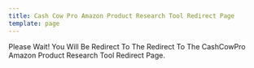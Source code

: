 ```yaml
---
title: Cash Cow Pro Amazon Product Research Tool Redirect Page
template: page
---
```


Please Wait! You Will Be Redirect To The Redirect To The CashCowPro Amazon Product Research Tool Redirect Page.

<script type="text/javascript"> window.location="https://www.cashcowpro.com?a_aid=60f301c0ca5e4&a_bid=f89a3ff8&chan=fbaprbp";</script>